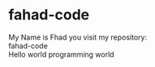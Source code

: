 # fahad-code
My Name is Fhad you visit my repository:
<br>
fahad-code
</br>
Hello world programming world